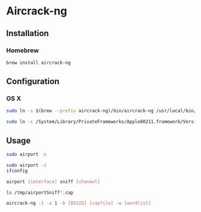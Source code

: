 # Aircrack-ng

## Installation

### Homebrew

```sh
brew install aircrack-ng
```

## Configuration

### OS X

```sh
sudo ln -s $(brew --prefix aircrack-ng)/bin/aircrack-ng /usr/local/bin/aircrack-ng
```

```sh
sudo ln -s /System/Library/PrivateFrameworks/Apple80211.framework/Versions/Current/Resources/airport /usr/local/bin/airport
```

## Usage

```sh
sudo airport -s
```

```sh
sudo airport -z
ifconfig
```

```sh
airport [interface] sniff [channel]
```

```sh
ls /tmp/airportSniff*.cap
```

```sh
aircrack-ng -1 -a 1 -b [BSSID] [capfile] -w [wordlist]
```
